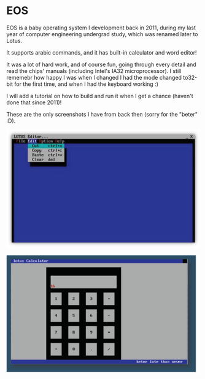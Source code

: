 # EOS
EOS is a baby operating system I development back in 2011, during my last year of computer engineering undergrad study, which was renamed later to Lotus.

It supports arabic commands, and it has built-in calculator and word editor!

It was a lot of hard work, and of course fun, going through every detail and read the chips' manuals (including Intel's IA32 microprocessor). I still rememebr how happy I was when I changed I had the mode changed to32-bit for the first time, and when I had the keyboard working :)

I will add a tutorial on how to build and run it when I get a chance (haven't done that since 2011)!

These are the only screenshots I have from back then (sorry for the "beter" :D).

![Logo](/Assets/LOTUS_1.png)

![Logo](/Assets/LOTUS_2.png)
